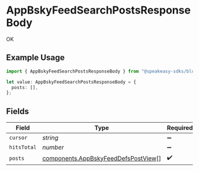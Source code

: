 # AppBskyFeedSearchPostsResponseBody

OK

## Example Usage

```typescript
import { AppBskyFeedSearchPostsResponseBody } from "@speakeasy-sdks/bluesky/models/operations";

let value: AppBskyFeedSearchPostsResponseBody = {
  posts: [],
};
```

## Fields

| Field                                                                                      | Type                                                                                       | Required                                                                                   | Description                                                                                |
| ------------------------------------------------------------------------------------------ | ------------------------------------------------------------------------------------------ | ------------------------------------------------------------------------------------------ | ------------------------------------------------------------------------------------------ |
| `cursor`                                                                                   | *string*                                                                                   | :heavy_minus_sign:                                                                         | N/A                                                                                        |
| `hitsTotal`                                                                                | *number*                                                                                   | :heavy_minus_sign:                                                                         | N/A                                                                                        |
| `posts`                                                                                    | [components.AppBskyFeedDefsPostView](../../models/components/appbskyfeeddefspostview.md)[] | :heavy_check_mark:                                                                         | N/A                                                                                        |
